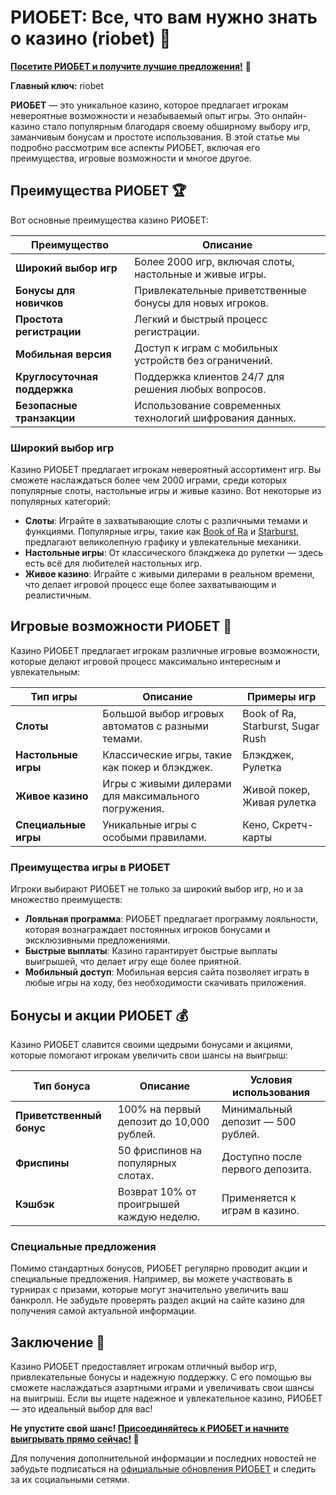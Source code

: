 # РИОБЕТ: Все, что вам нужно знать о казино (riobet) 🎉

[**Посетите РИОБЕТ и получите лучшие предложения!**](https://brandplay.link/7xBLTPyj) 🎁

**Главный ключ:** riobet

**РИОБЕТ** — это уникальное казино, которое предлагает игрокам невероятные возможности и незабываемый опыт игры. Это онлайн-казино стало популярным благодаря своему обширному выбору игр, заманчивым бонусам и простоте использования. В этой статье мы подробно рассмотрим все аспекты РИОБЕТ, включая его преимущества, игровые возможности и многое другое.

## Преимущества РИОБЕТ 🏆

Вот основные преимущества казино РИОБЕТ:

| Преимущество                | Описание                                                   |
|-----------------------------|-----------------------------------------------------------|
| **Широкий выбор игр**       | Более 2000 игр, включая слоты, настольные и живые игры.  |
| **Бонусы для новичков**     | Привлекательные приветственные бонусы для новых игроков.  |
| **Простота регистрации**    | Легкий и быстрый процесс регистрации.                      |
| **Мобильная версия**        | Доступ к играм с мобильных устройств без ограничений.     |
| **Круглосуточная поддержка**| Поддержка клиентов 24/7 для решения любых вопросов.      |
| **Безопасные транзакции**   | Использование современных технологий шифрования данных.   |

### Широкий выбор игр

Казино РИОБЕТ предлагает игрокам невероятный ассортимент игр. Вы сможете наслаждаться более чем 2000 играми, среди которых популярные слоты, настольные игры и живые казино. Вот некоторые из популярных категорий:

- **Слоты**: Играйте в захватывающие слоты с различными темами и функциями. Популярные игры, такие как [Book of Ra](https://riobet.com/games/book-of-ra) и [Starburst](https://riobet.com/games/starburst), предлагают великолепную графику и увлекательные механики.
- **Настольные игры**: От классического блэкджека до рулетки — здесь есть всё для любителей настольных игр.
- **Живое казино**: Играйте с живыми дилерами в реальном времени, что делает игровой процесс еще более захватывающим и реалистичным.

## Игровые возможности РИОБЕТ 🎲

Казино РИОБЕТ предлагает игрокам различные игровые возможности, которые делают игровой процесс максимально интересным и увлекательным:

| Тип игры        | Описание                                         | Примеры игр                  |
|-----------------|-------------------------------------------------|------------------------------|
| **Слоты**       | Большой выбор игровых автоматов с разными темами. | Book of Ra, Starburst, Sugar Rush |
| **Настольные игры** | Классические игры, такие как покер и блэкджек. | Блэкджек, Рулетка           |
| **Живое казино** | Игры с живыми дилерами для максимального погружения. | Живой покер, Живая рулетка   |
| **Специальные игры** | Уникальные игры с особыми правилами.            | Кено, Скретч-карты          |

### Преимущества игры в РИОБЕТ

Игроки выбирают РИОБЕТ не только за широкий выбор игр, но и за множество преимуществ:

- **Лояльная программа**: РИОБЕТ предлагает программу лояльности, которая вознаграждает постоянных игроков бонусами и эксклюзивными предложениями.
- **Быстрые выплаты**: Казино гарантирует быстрые выплаты выигрышей, что делает игру еще более приятной.
- **Мобильный доступ**: Мобильная версия сайта позволяет играть в любые игры на ходу, без необходимости скачивать приложения.

## Бонусы и акции РИОБЕТ 💰

Казино РИОБЕТ славится своими щедрыми бонусами и акциями, которые помогают игрокам увеличить свои шансы на выигрыш:

| Тип бонуса                     | Описание                                        | Условия использования     |
|--------------------------------|------------------------------------------------|---------------------------|
| **Приветственный бонус**       | 100% на первый депозит до 10,000 рублей.      | Минимальный депозит — 500 рублей. |
| **Фриспины**                   | 50 фриспинов на популярных слотах.             | Доступно после первого депозита. |
| **Кэшбэк**                     | Возврат 10% от проигрышей каждую неделю.      | Применяется к играм в казино. |

### Специальные предложения

Помимо стандартных бонусов, РИОБЕТ регулярно проводит акции и специальные предложения. Например, вы можете участвовать в турнирах с призами, которые могут значительно увеличить ваш банкролл. Не забудьте проверять раздел акций на сайте казино для получения самой актуальной информации.

## Заключение 🎊

Казино РИОБЕТ предоставляет игрокам отличный выбор игр, привлекательные бонусы и надежную поддержку. С его помощью вы сможете наслаждаться азартными играми и увеличивать свои шансы на выигрыш. Если вы ищете надежное и увлекательное казино, РИОБЕТ — это идеальный выбор для вас!

**Не упустите свой шанс! [Присоединяйтесь к РИОБЕТ и начните выигрывать прямо сейчас!](https://brandplay.link/7xBLTPyj) 🎰**

Для получения дополнительной информации и последних новостей не забудьте подписаться на [официальные обновления РИОБЕТ](https://riobet.com/news) и следить за их социальными сетями.
